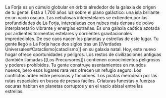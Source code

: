 La Forja es un cúmulo globular en órbita alrededor de la galaxia de origen de tu gente. Está a 1.700 años luz sobre el plano galáctico: una isla brillante en un vacío oscuro.
Las nebulosas interestelares se extienden por las profundidades de La Forja, intercaladas con nubes más densas de polvo interplanetario vibrante y energías extrañas. Es una galaxia caótica azotada por ardientes tormentas estelares y corrientes gravitacionales impredecibles. De ese caos nacen los planetas y estrellas de este lugar.
Tu gente llegó a La Forja hace dos siglos tras un [[Verdades Universales#Cataclismo|cataclismo]] en su galaxia natal. Hoy, este nuevo hogar ofrece oportunidades y peligros. Los restos de civilizaciones antiguas (también llamadas [[Los Precursores]]) contienen conocimientos peligrosos y poderes prohibidos. Tu gente construye asentamientos en mundos nuevos, pero esos lugares rara vez ofrecen un refugio seguro. Los conflictos arden entre personas y facciones. Los piratas merodean por las rutas espaciales en busca de presas fáciles. Criaturas funestas y fuerzas oscuras habitan en planetas corruptos y en el vacío abisal entre las estrellas.